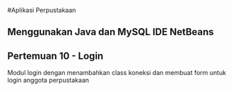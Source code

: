 #Aplikasi Perpustakaan
## Menggunakan Java dan MySQL IDE NetBeans
## Pertemuan 10 - Login 
Modul login dengan menambahkan class koneksi dan membuat form untuk login anggota perpustakaan